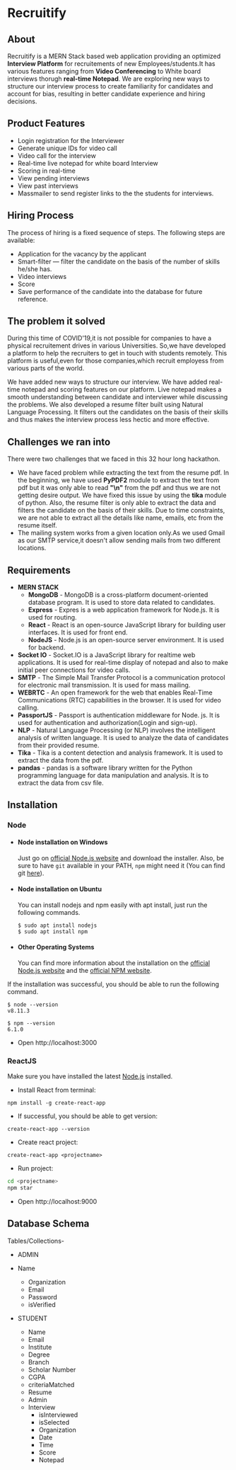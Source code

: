 # Recruitify

## About
Recruitify is a MERN Stack based web application providing an optimized **Interview Platform** for recruitements of new Employees/students.It has various features ranging from **Video Conferencing** to White board interviews thorugh **real-time Notepad**. We are exploring new ways to structure our interview process to create familiarity for candidates and account for bias, resulting in better candidate experience and hiring decisions.

## Product Features
* Login registration for the Interviewer
* Generate unique IDs for video call
* Video call for the interview
* Real-time live notepad for white board Interview
* Scoring in real-time
* View pending interviews
* View past interviews
* Massmailer to send register links to the the students for interviews.
## Hiring Process
The process of hiring is a fixed sequence of steps. The following steps are available:

* Application for the vacancy by the applicant
* Smart-filter — filter the candidate on the basis of the number of skills he/she has.
* Video interviews
* Score
* Save performance of the candidate into the database for future reference.

## The problem it solved
During this time of COVID'19,it is not possible for companies to have a physical recruitement drives in various Universities.
So,we have developed a platform to help the recruiters to get in touch with students remotely.
This platform is useful,even for those companies,which recruit employess from various parts of the world.

We have added new ways to structure our interview. We have added real-time notepad and scoring features on our platform. Live notepad makes a smooth understanding between candidate and interviewer while discussing the problems. We also developed a resume filter built using Natural Language Processing. It filters out the candidates on the basis of their skills and thus makes the interview process less hectic and more effective.

## Challenges we ran into

There were two challenges that we faced in this 32 hour long hackathon.

* We have faced problem while extracting the text from the resume pdf. In the beginning, we have used **PyPDF2** module to extract the text from pdf but it was only able to read **"\n"** from the pdf and thus we are not getting desire output. We have fixed this issue by using the **tika** module of python.
Also, the resume filter is only able to extract the data and filters the candidate on the basis of their skills. Due to time constraints, we are not able to extract all the details like name, emails, etc from the resume itself.
* The mailing system works from a given location only.As we used Gmail as our SMTP service,it doesn't allow sending mails from two different locations.


## Requirements
* **MERN STACK**
   * **MongoDB** - MongoDB is a cross-platform document-oriented database 
              program. It is used to store data related to candidates.
   * **Express** - Expres is a web application framework for Node.js. It is used for routing.
   * **React** - React is an open-source JavaScript library for building user interfaces. It is used for front end.
   * **NodeJS** - Node.js is an open-source server environment. It is used for backend.
* **Socket IO** - Socket.IO is a JavaScript library for realtime web applications. It is used for real-time display of notepad and also to make initial peer connections for video calls.
* **SMTP** - The Simple Mail Transfer Protocol is a communication protocol for electronic mail transmission. It is used for mass mailing.
* **WEBRTC** - An open framework for the web that enables Real-Time Communications (RTC) capabilities in the browser. It is used for video calling.
* **PassportJS** - Passport is authentication middleware for Node. js. It is used for authentication and authorization(Login and sign-up).
* **NLP** - Natural Language Processing (or NLP) involves the intelligent analysis of written language. It is used to analyze the data of candidates from their provided resume.
* **Tika** - Tika is a content detection and analysis framework. It is used to extract the data from the pdf.
* **pandas** -  pandas is a software library written for the Python programming language for data manipulation and analysis. It is to extract the data from csv file.


## Installation
### Node
- #### Node installation on Windows

  Just go on [official Node.js website](https://nodejs.org/) and download the installer.
Also, be sure to have `git` available in your PATH, `npm` might need it (You can find git [here](https://git-scm.com/)).

- #### Node installation on Ubuntu

  You can install nodejs and npm easily with apt install, just run the following commands.

      $ sudo apt install nodejs
      $ sudo apt install npm

- #### Other Operating Systems
  You can find more information about the installation on the [official Node.js website](https://nodejs.org/) and the [official NPM website](https://npmjs.org/).

If the installation was successful, you should be able to run the following command.

    $ node --version
    v8.11.3

    $ npm --version
    6.1.0
* Open http://localhost:3000

### ReactJS
Make sure you have installed the latest [Node.js](https://nodejs.org/en/) installed.

* Install React from terminal:

`npm install -g create-react-app`

* If successful, you should be able to get version:

`create-react-app --version`

* Create react project:

`create-react-app <projectname>`

* Run project:

``` bash
cd <projectname>
npm star
```

* Open http://localhost:9000

## Database Schema

Tables/Collections-

* ADMIN
* Name
	* Organization
	* Email
	* Password
	* isVerified

* STUDENT
	* Name
	* Email
	* Institute
	* Degree
	* Branch
	* Scholar Number
	* CGPA
	* criteriaMatched
	* Resume
	* Admin
	* Interview
		* isInterviewed
		* isSelected
		* Organization
		* Date
		* Time
		* Score
		* Notepad



